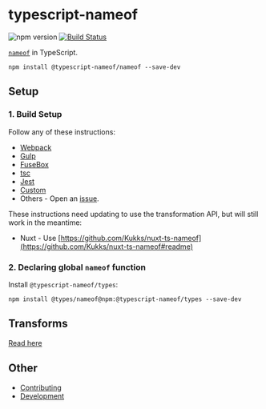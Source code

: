 ﻿# typescript-nameof

![npm version](https://img.shields.io/npm/v/@typescript-nameof/nameof)
[![Build Status](https://ci.nuth.ch/api/badges/typescript-nameof/nameof/status.svg)](https://ci.nuth.ch/typescript-nameof/nameof)

[`nameof`](https://msdn.microsoft.com/en-us/library/dn986596.aspx) in TypeScript.

```
npm install @typescript-nameof/nameof --save-dev
```

## Setup

### 1. Build Setup

Follow any of these instructions:

- [Webpack](https://github.com/typescript-nameof/nameof/blob/master/packages/nameof/setup/webpack.md)
- [Gulp](https://github.com/typescript-nameof/nameof/blob/master/packages/nameof/setup/gulp.md)
- [FuseBox](https://github.com/typescript-nameof/nameof/blob/master/packages/nameof/setup/fusebox.md)
- [tsc](https://github.com/typescript-nameof/nameof/blob/master/packages/nameof/setup/tsc.md)
- [Jest](https://github.com/typescript-nameof/nameof/blob/master/packages/nameof/setup/jest.md)
- [Custom](https://github.com/typescript-nameof/nameof/blob/master/packages/nameof/setup/custom.md)
- Others - Open an [issue](https://github.com/typescript-nameof/nameof/issues).

These instructions need updating to use the transformation API, but will still work in the meantime:

- Nuxt - Use [https://github.com/Kukks/nuxt-ts-nameof](https://github.com/Kukks/nuxt-ts-nameof#readme)

### 2. Declaring global `nameof` function

Install `@typescript-nameof/types`:

```
npm install @types/nameof@npm:@typescript-nameof/types --save-dev
```

## Transforms

[Read here](https://github.com/typescript-nameof/nameof/blob/master/README.md)

## Other

- [Contributing](https://github.com/typescript-nameof/nameof/blob/master/CONTRIBUTING.md)
- [Development](https://github.com/typescript-nameof/nameof/blob/master/DEVELOPMENT.md)
